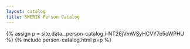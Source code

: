```yaml
---
layout: catalog
title: SWERIK Person Catalog
---
```

{% assign p = site.data._person-catalog.i-NT26jVmWSyHCVY7e5oWPHU %}
{% include person-catalog.html p=p %}

